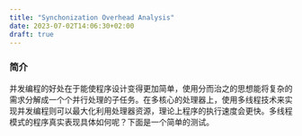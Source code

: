 ```yaml
---
title: "Synchonization Overhead Analysis"
date: 2023-07-02T14:06:30+02:00
draft: true
---
```


### 简介

并发编程的好处在于能使程序设计变得更加简单，使用分而治之的思想能将复杂的需求分解成一个个并行处理的子任务。在多核心的处理器上，使用多线程技术来实现并发编程则可以最大化利用处理器资源，理论上程序的执行速度会更快。多线程模式的程序真实表现具体如何呢？下面是一个简单的测试。

